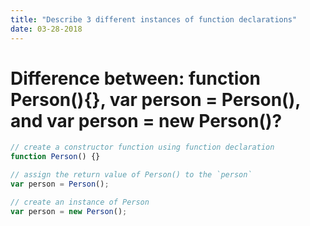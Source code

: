 ```yaml
---
title: "Describe 3 different instances of function declarations"
date: 03-28-2018
---
```


# Difference between: function Person(){}, var person = Person(), and var person = new Person()?

```js
// create a constructor function using function declaration
function Person() {}

// assign the return value of Person() to the `person`
var person = Person();

// create an instance of Person
var person = new Person();
```

